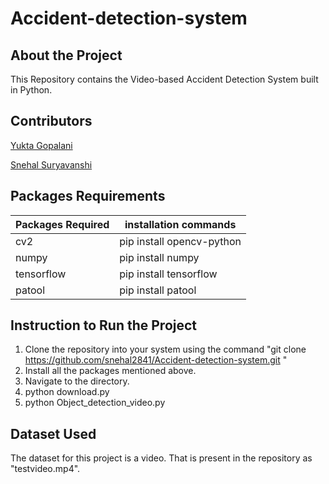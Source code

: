 # Accident-detection-system

## About the Project
This Repository contains the Video-based Accident Detection System built in Python.

## Contributors
[Yukta Gopalani](https://github.com/yuktagopalani)

[Snehal Suryavanshi](https://github.com/snehal2841)

## Packages Requirements
| Packages Required      | installation commands       |
| -------------| ------------- |
| cv2          | pip install opencv-python |
| numpy        | pip install numpy  |
| tensorflow   | pip install tensorflow|
| patool       | pip install patool|

## Instruction to Run the Project
1. Clone the repository into your system using the command "git clone https://github.com/snehal2841/Accident-detection-system.git "
2. Install all the packages mentioned above.
3. Navigate to the directory.
4. python download.py
5. python Object_detection_video.py

## Dataset Used 
The dataset for this project is a video. That is present in the repository as "testvideo.mp4".
